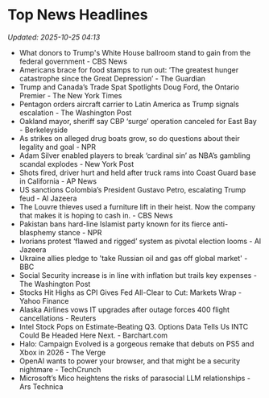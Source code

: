 # Top News Headlines

_Updated: 2025-10-25 04:13_

- What donors to Trump's White House ballroom stand to gain from the federal government - CBS News
- Americans brace for food stamps to run out: ‘The greatest hunger catastrophe since the Great Depression’ - The Guardian
- Trump and Canada’s Trade Spat Spotlights Doug Ford, the Ontario Premier - The New York Times
- Pentagon orders aircraft carrier to Latin America as Trump signals escalation - The Washington Post
- Oakland mayor, sheriff say CBP ‘surge’ operation canceled for East Bay - Berkeleyside
- As strikes on alleged drug boats grow, so do questions about their legality and goal - NPR
- Adam Silver enabled players to break ‘cardinal sin’ as NBA’s gambling scandal explodes - New York Post
- Shots fired, driver hurt and held after truck rams into Coast Guard base in California - AP News
- US sanctions Colombia’s President Gustavo Petro, escalating Trump feud - Al Jazeera
- The Louvre thieves used a furniture lift in their heist. Now the company that makes it is hoping to cash in. - CBS News
- Pakistan bans hard-line Islamist party known for its fierce anti-blasphemy stance - NPR
- Ivorians protest ‘flawed and rigged’ system as pivotal election looms - Al Jazeera
- Ukraine allies pledge to 'take Russian oil and gas off global market' - BBC
- Social Security increase is in line with inflation but trails key expenses - The Washington Post
- Stocks Hit Highs as CPI Gives Fed All-Clear to Cut: Markets Wrap - Yahoo Finance
- Alaska Airlines vows IT upgrades after outage forces 400 flight cancellations - Reuters
- Intel Stock Pops on Estimate-Beating Q3. Options Data Tells Us INTC Could Be Headed Here Next. - Barchart.com
- Halo: Campaign Evolved is a gorgeous remake that debuts on PS5 and Xbox in 2026 - The Verge
- OpenAI wants to power your browser, and that might be a security nightmare - TechCrunch
- Microsoft’s Mico heightens the risks of parasocial LLM relationships - Ars Technica